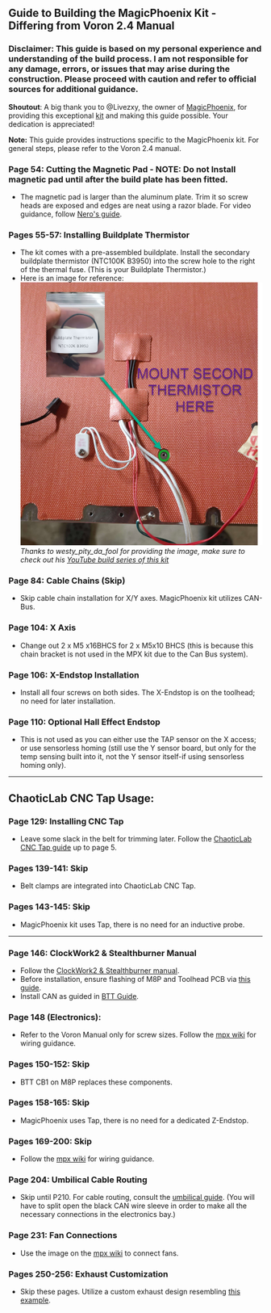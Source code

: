 ## Guide to Building the MagicPhoenix Kit - Differing from Voron 2.4 Manual

### Disclaimer: This guide is based on my personal experience and understanding of the build process. I am not responsible for any damage, errors, or issues that may arise during the construction. Please proceed with caution and refer to official sources for additional guidance.

**Shoutout**: A big thank you to @Livezxy, the owner of [MagicPhoenix](https://magicphoenix.xyz/), for providing this exceptional [kit](https://github.com/MagicPhoenix/MPX-VORON-24R2-CBT) and making this guide possible. Your dedication is appreciated!



**Note:** This guide provides instructions specific to the MagicPhoenix kit. For general steps, please refer to the Voron 2.4 manual.

### Page 54: Cutting the Magnetic Pad - NOTE: Do not Install magnetic pad until after the build plate has been fitted.
- The magnetic pad is larger than the aluminum plate. Trim it so screw heads are exposed and edges are neat using a razor blade. For video guidance, follow [Nero's guide](https://www.youtube.com/watch?v=X2S7mkyyC4E).

### Pages 55-57: Installing Buildplate Thermistor
- The kit comes with a pre-assembled buildplate. Install the secondary buildplate thermistor (NTC100K B3950) into the screw hole to the right of the thermal fuse. (This is your Buildplate Thermistor.)
- Here is an image for reference:
![Buildplate Thermistor NTC100K B3590 installed to the hole right of the thermal fuse.](images/second_thermistor.jpg "Buildplate thermistor installation")
  *Thanks to westy_pity_da_fool for providing the image, make sure to check out his [YouTube build series of this  kit](https://www.youtube.com/playlist?list=PLqagIrU4ukVAN_cfOpWEATV7L-7VvFM-u)*

### Page 84: Cable Chains (Skip)
- Skip cable chain installation for X/Y axes. MagicPhoenix kit utilizes CAN-Bus.
### Page 104: X Axis
- Change out 2 x M5 x16BHCS  for 2 x M5x10 BHCS (this is because this chain bracket is not used in the MPX kit due to the Can Bus system).
### Page 106: X-Endstop Installation
- Install all four screws on both sides. The X-Endstop is on the toolhead; no need for later installation.
### Page 110: Optional Hall Effect Endstop
- This is not used as you can either use the TAP sensor on the X access; or use sensorless homing (still use the Y sensor board, but only for the temp sensing built into it, not the Y sensor itself-if using sensorless homing only).
___
## ChaoticLab CNC Tap Usage:
### Page 129: Installing CNC Tap
- Leave some slack in the belt for trimming later. Follow the [ChaoticLab CNC Tap guide](https://github.com/Chaoticlab/CNC-Tap-for-Voron/blob/master/Manual/CNC_Voron_Tap_Build_Guide.pdf) up to page 5.

### Pages 139-141: Skip
- Belt clamps are integrated into ChaoticLab CNC Tap.

### Pages 143-145: Skip
- MagicPhoenix kit uses Tap, there is no need for an inductive probe.
___
### Page 146: ClockWork2 & Stealthburner Manual
- Follow the [ClockWork2 & Stealthburner manual](https://github.com/VoronDesign/Voron-Stealthburner/blob/main/Manual/Assembly_Manual_SB.pdf).
- Before installation, ensure flashing of M8P and Toolhead PCB via [this guide](https://mpx.wiki/flash-m8p-and-ebb-sb-toolboard).
- Install CAN as guided in [BTT Guide](https://github.com/bigtreetech/EBB/blob/master/EBB%20SB2240_2209%20CAN/Build%20Guide/EBB%20SB2240%202209%20CAN%20v1.0%20Build%20Guide.pdf).

### Page 148 (Electronics):
- Refer to the Voron Manual only for screw sizes. Follow the [mpx wiki](https://mpx.wiki/cbt-wiring-guide) for wiring guidance.

### Pages 150-152: Skip
- BTT CB1 on M8P replaces these components.

### Pages 158-165: Skip
- MagicPhoenix uses Tap, there is no need for a dedicated Z-Endstop.

### Pages 169-200: Skip
- Follow the [mpx wiki](https://mpx.wiki/cbt-wiring-guide) for wiring guidance.

### Page 204: Umbilical Cable Routing
- Skip until P210. For cable routing, consult the [umbilical guide](https://mpx.wiki/umbilical-guide).
  (You will have to split open the black CAN wire sleeve in order to make all the necessary connections in the electronics bay.)

### Page 231: Fan Connections
- Use the image on the [mpx wiki](https://mpx.wiki/cbt-wiring-guide) to connect fans.

### Pages 250-256: Exhaust Customization
- Skip these pages. Utilize a custom exhaust design resembling [this example](https://raw.githubusercontent.com/VoronDesign/VoronUsers/master/printer_mods/Fiction/Exhaust_cover/Images/exhaust_cover_01.png).
